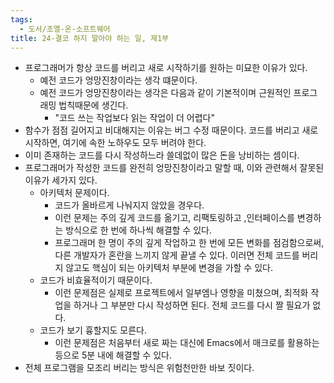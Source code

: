 ```yaml
---
tags:
  - 도서/조엘-온-소프트웨어
title: 24-결코 하지 말아야 하는 일, 제1부
---
```




- 프로그래머가 항상 코드를 버리고 새로 시작하기를 원하는 미묘한 이유가 있다.
	- 예전 코드가 엉망진창이라는 생각 떄문이다.
	- 예전 코드가 엉망진창이라는 생각은 다음과 같이 기본적이며 근원적인 프로그래밍 법칙때문에 생긴다.
		- "코드 쓰는 작업보다 읽는 작업이 더 어렵다"
- 함수가 점점 길어지고 비대해지는 이유는 버그 수정 때문이다. 코드를 버리고 새로 시작하면, 여기에 속한 노하우도 모두 버려야 한다.
- 이미 존재하는 코드를 다시 작성하느라 쓸데없이 많은 돈을 낭비하는 셈이다.
- 프로그래머가 작성한 코드를 완전히 엉망진창이라고 말할 때, 이와 관련해서 잘못된 이유가 세가지 있다.
	- 아키텍처 문제이다. 
		- 코드가 올바르게 나눠지지 않았을 경우다.
		- 이런 문제는 주의 깊게 코드를 옮기고, 리팩토링하고 ,인터페이스를 변경하는 방식으로 한 번에 하나씩 해결할 수 있다.
		- 프로그래머 한 명이 주의 깊게 작업하고 한 번에 모든 변화를 점검함으로써, 다른 개발자가 혼란을 느끼지 않게 끝낼 수 있다. 이러면 전체 코드를 버리지 않고도 핵심이 되는 아키텍처 부분에 변경을 가할 수 있다.
	- 코드가 비효율적이기 때문이다.
		- 이런 문제점은 실제로 프로젝트에서 일부엠나 영향을 미쳤으며, 최적화 작업을 하거나 그 부분만 다시 작성하면 된다. 전체 코드를 다시 짤 필요가 없다.
	- 코드가 보기 흉할지도 모른다.
		- 이런 문제점은 처음부터 새로 짜는 대신에 Emacs에서 매크로를 활용하는 등으로 5분 내에 해결할 수 있다.
- 전체 프로그램을 모조리 버리는 방식은 위험천만한 바보 짓이다.
